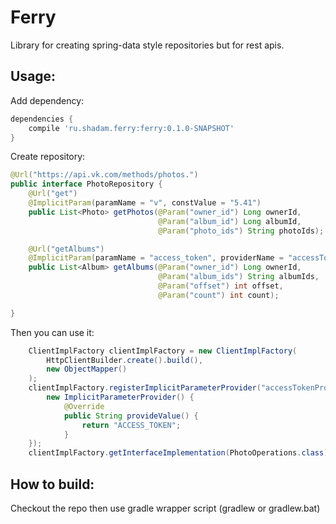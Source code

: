 # Ferry

Library for creating spring-data style repositories but for rest apis.

Usage:
-------------------------------------------------------------------

Add dependency:
```groovy
dependencies {
    compile 'ru.shadam.ferry:ferry:0.1.0-SNAPSHOT'
}
```

Create repository:
```java
@Url("https://api.vk.com/methods/photos.")
public interface PhotoRepository {
    @Url("get")
    @ImplicitParam(paramName = "v", constValue = "5.41")
    public List<Photo> getPhotos(@Param("owner_id") Long ownerId,
                                 @Param("album_id") Long albumId,
                                 @Param("photo_ids") String photoIds);

    @Url("getAlbums")
    @ImplicitParam(paramName = "access_token", providerName = "accessTokenProvider")
    public List<Album> getAlbums(@Param("owner_id") Long ownerId,
                                 @Param("album_ids") String albumIds,
                                 @Param("offset") int offset,
                                 @Param("count") int count);

}
```

Then you can use it:
```java
    ClientImplFactory clientImplFactory = new ClientImplFactory(
        HttpClientBuilder.create().build(),
        new ObjectMapper()
    );
    clientImplFactory.registerImplicitParameterProvider("accessTokenProvider",
        new ImplicitParameterProvider() {
            @Override
            public String provideValue() {
                return "ACCESS_TOKEN";
            }
    });
    clientImplFactory.getInterfaceImplementation(PhotoOperations.class)
```


How to build:
--------------------------------
Checkout the repo then use gradle wrapper script (gradlew or gradlew.bat)